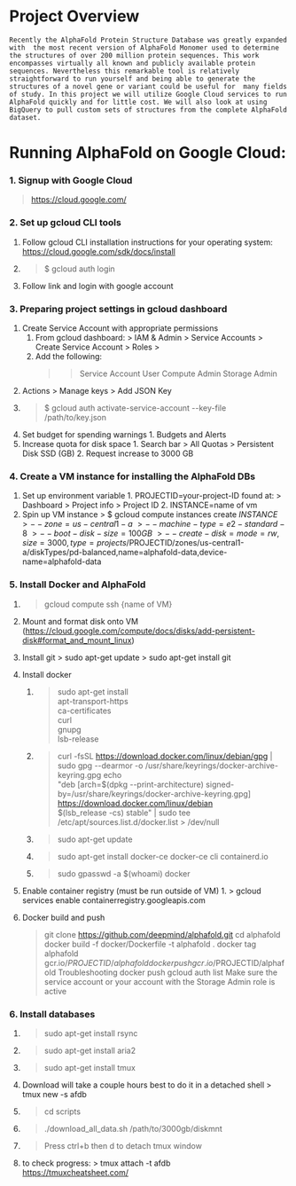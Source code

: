 # Project Overview

    Recently the AlphaFold Protein Structure Database was greatly expanded with  the most recent version of AlphaFold Monomer used to determine the structures of over 200 million protein sequences. This work encompasses virtually all known and publicly available protein sequences. Nevertheless this remarkable tool is relatively straightforward to run yourself and being able to generate the structures of a novel gene or variant could be useful for  many fields of study. In this project we will utilize Google Cloud services to run AlphaFold quickly and for little cost. We will also look at using BigQuery to pull custom sets of structures from the complete AlphaFold dataset. 

# Running AlphaFold on Google Cloud:

### 1. Signup with Google Cloud 

  > https://cloud.google.com/
  
### 2. Set up gcloud CLI tools 
  1. Follow gcloud CLI installation instructions for your operating system: https://cloud.google.com/sdk/docs/install
  2. > $ gcloud auth login 
  3. Follow link and login with google account 
### 3. Preparing project settings in gcloud dashboard 
  1. Create Service Account with appropriate permissions
     1. From gcloud dashboard:  > IAM & Admin \> Service Accounts \> Create Service Account \> Roles \> 
     2. Add the following:
        >> Service Account User
        >> Compute Admin 
        >> Storage Admin
  2. Actions \> Manage keys \> Add JSON Key
  3. > $ gcloud auth activate-service-account --key-file /path/to/key.json
  4. Set budget for spending warnings
    1. Budgets and Alerts 
  5. Increase quota for disk space 
    1. Search bar \> All Quotas \> Persistent Disk SSD (GB) 
    2. Request increase to 3000 GB 
### 4. Create a VM instance for installing the AlphaFold DBs 
  1. Set up environment variable 
    1. PROJECTID=your-project-ID found at: > Dashboard \> Project info \> Project ID
    2. INSTANCE=name of vm 
  2. Spin up VM instance
    > $ gcloud compute instances create $INSTANCE \
    > --zone=us-central1-a \ 
    > --machine-type=e2-standard-8 \
    > --boot-disk-size=100GB \
    > --create-disk=mode=rw,size=3000,type=projects/$PROJECTID/zones/us-central1-a/diskTypes/pd-balanced,name=alphafold-data,device-name=alphafold-data
### 5. Install Docker and AlphaFold
  1. > gcloud compute ssh {name of VM}
  2.  Mount and format disk onto VM (https://cloud.google.com/compute/docs/disks/add-persistent-disk#format_and_mount_linux)
  3. Install git 
    > sudo apt-get update 
    > sudo apt-get install git 
  4. Install docker 
      1.  > sudo apt-get install \
          > apt-transport-https \
          > ca-certificates \
          > curl \
          > gnupg \
          > lsb-release
      2. > curl -fsSL https://download.docker.com/linux/debian/gpg | sudo gpg --dearmor -o /usr/share/keyrings/docker-archive-keyring.gpg
         > echo \
         > "deb [arch=$(dpkg --print-architecture) signed-by=/usr/share/keyrings/docker-archive-keyring.gpg] https://download.docker.com/linux/debian \
         > $(lsb_release -cs) stable" | sudo tee /etc/apt/sources.list.d/docker.list > /dev/null
      3. > sudo apt-get update 
      4. > sudo apt-get install docker-ce docker-ce cli containerd.io
      5. > sudo gpasswd -a $(whoami) docker

  5. Enable container registry (must be run outside of VM)
    1. > gcloud services enable containerregistry.googleapis.com
  6. Docker build and push 
      > git clone https://github.com/deepmind/alphafold.git
      > cd alphafold
      > docker build -f docker/Dockerfile -t alphafold .
      > docker tag alphafold gcr.io/$PROJECTID/alphafold
      > docker push gcr.io/$PROJECTID/alphafold
Troubleshooting docker push 
gcloud auth list 
Make sure the service account or your account with the Storage Admin role is active 

### 6. Install databases 
  1. > sudo apt-get install rsync
  2. > sudo apt-get install aria2
  3. > sudo apt-get install tmux
  4. Download will take a couple hours best to do it in a detached shell
    > tmux new -s afdb
  5. > cd scripts 
  6. > ./download_all_data.sh /path/to/3000gb/diskmnt
  7. > Press ctrl+b then d to detach tmux window 
  8. to check progress: > tmux attach -t afdb  
      https://tmuxcheatsheet.com/










